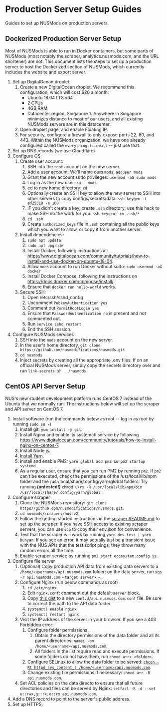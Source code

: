 # Production Server Setup Guides

Guides to set up NUSMods on production servers.

## Dockerized Production Server Setup

Most of NUSMods is able to run in Docker containers, but some parts of NUSMods (most notably the scraper, analytics.nusmods.com, and the URL shortener) are not. This document lists the steps to set up a production server to host the Dockerized section of NUSMods, which currently includes the website and export server.

1. Set up DigitalOcean droplet:
    1. Create a new DigitalOcean droplet. We recommend this configuration, which will cost $20 a month:
        * Ubuntu 18.04 LTS x64
        * 2 CPUs
        * 4GB RAM
        * Datacenter region: Singapore 1. Anywhere in Singapore minimizes distance to most of our users, and all existing NUSMods servers are in this datacenter.
    2. Open droplet page, and enable Floating IP.
    3. For security, configure a firewall to only expose ports 22, 80, and 443. Within the NUSMods organization, we have one already configured called the `everything-firewall` -- just use that.
2. Set up DNS records (we use Cloudflare)
3. Configure OS:
    1. Create user account:
        1. SSH into the `root` account on the new server.
        2. Add a user account. We'll name ours `mods`: `adduser mods`
        3. Grant the new account sudo privileges: `usermod -aG sudo mods`
        4. Log in as the new user: `su - mods`
        5. cd to new home directory: `cd`
        6. Optionally create an SSH key to allow the new server to SSH into other servers to copy configs/secrets/data: `ssh-keygen -t ed25519 -a 100`
        7. IF you didn't create a key, create `.ssh` directory; use this hack to make SSH do the work for you: `ssh-keygen; rm .ssh/*`
        8. `cd .ssh`
        9. Create `authorized_keys` file in `.ssh` containing all the public keys which you want to allow, or copy it from another server.
    2. Install dependencies:
        1. `sudo apt update`
        2. `sudo apt upgrade`
        3. Install Docker, following instructions at https://www.digitalocean.com/community/tutorials/how-to-install-and-use-docker-on-ubuntu-18-04.
        4. Allow `mods` account to run Docker without sudo: `sudo usermod -aG docker`
        5. Install Docker Compose, following the instructions on https://docs.docker.com/compose/install/.
        6. Ensure that `docker run hello-world` works.
    3. Secure SSH:
        1. Open /etc/ssh/sshd_config
        2. Uncomment `PubkeyAuthentication yes`
        3. Comment out `PermitRootLogin yes`
        4. Ensure that `PasswordAuthentication no` is present and not commented out.
        5. Run `service sshd restart`
        6. End the SSH session.
4. Configure NUSMods services
    1. SSH into the `mods` account on the new server.
    2. In the user's home directory, `git clone https://github.com/nusmodifications/nusmods.git`
    3. `cd nusmods`
    4. Inject secrets by creating all the appropriate .env files. If on an official NUSMods server, simply copy the secrets directory over and run `link-secrets.sh ../nusmods`

## CentOS API Server Setup

NUS's new student development platform runs CentOS 7 instead of the Ubuntu that we normally run. The instructions below will set up the scraper and API server on CentOS 7.

1. Install software (run the commands below as root -- log in as root by running `sudo su -`)
    1. Install git: `yum install -y git`.
    1. Install Nginx and enable its systemctl service by following https://www.digitalocean.com/community/tutorials/how-to-install-nginx-on-centos-7.
    1. Install Node.js.
    1. [Install Yarn](https://yarnpkg.com/lang/en/docs/install/#centos-stable).
    1. Install and enable PM2: `yarn global add pm2 && pm2 startup systemd`
    1. As a regular user, ensure that you can run PM2 by running `pm2`. If `pm2` can't be executed, check the permissions of the /usr/local/lib/npm folder and the /usr/local/share/.config/yarn/global folders. Try running  **(untested!)** `chmod u+rx -R /usr/local/lib/npm/bin /usr/local/share/.config/yarn/global`.
1. Configure scraper
    1. Clone the NUSMods repository: `git clone https//github.com/nusmodifications/nusmods.git`.
    1. `cd nusmods/scrapers/nus-v2`
    1. Follow the getting started instructions in the [scraper README.md](https://github.com/nusmodifications/nusmods/tree/master/scrapers/nus-v2#getting-started) to set up the scraper. If you have SSH access to existing scraper servers, you can use `scp` to copy their env.json for convenience.
    1. Test that the scraper will work by running `yarn dev test | yarn bunyan`. If you see an error, it may actually just be a transient issue with the NUS APIs that the test script pings; they throw many random errors all the time.
    1. Enable scraper service by running `pm2 start ecosystem.config.js`.
1. Configure file server
    1. (Optional) Copy production API data from existing data servers to a `/home/<username>/api.nusmods.com` folder: on the data server, run `scp -r api.nusmods.com <target server>:~`.
    1. Configure Nginx (run below commands as root)
        1. `cd /etc/nginx`
        1. Edit `nginx.conf`: comment out the default `server` block.
        1. Copy [this gist](https://gist.github.com/taneliang/3c6fdbb1a993fd24afcaafeb9a750f0c) to a new `conf.d/api.nusmods.com.conf` file. Be sure to correct the path to the API data folder.
        1. `systemctl enable nginx`
        1. `systemctl restart nginx`
    1. Visit the IP address of the server in your browser. If you see a 403 Forbidden error:
        1. Configure folder permissions.
            1. Obtain the directory permissions of the data folder and all its parent directories: `namei -om /home/<username>/api.nusmods.com`.
            1. All folders in the list require read and execute permissions. If some folders do not have them, run `chmod a+rx <folder>`.
        1. Configure SELinux to allow the data folder to be served: [`chcon -Rt httpd_sys_content_t /home/<username>/api.nusmods.com`](https://stackoverflow.com/a/26228135/5281021).
        1. Change existing file permissions if necessary: `chmod a+r -R api.nusmods.com`.
    1. Set ACL policies on the data directo to ensure that all future directories and files can be served by Nginx: `setfacl -R -d --set u::rwx,g::rx,o::rx api.nusmods.com`.
1. Add a DNS record to point to the server's public address.
1. Set up HTTPS.
